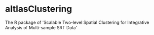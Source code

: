 # altlasClustering
The R package of 'Scalable Two-level Spatial Clustering for Integrative Analysis of Multi-sample SRT Data'
